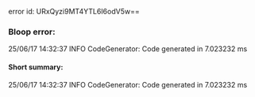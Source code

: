 error id: URxQyzi9MT4YTL6I6odV5w==
### Bloop error:

25/06/17 14:32:37 INFO CodeGenerator: Code generated in 7.023232 ms
#### Short summary: 

25/06/17 14:32:37 INFO CodeGenerator: Code generated in 7.023232 ms
